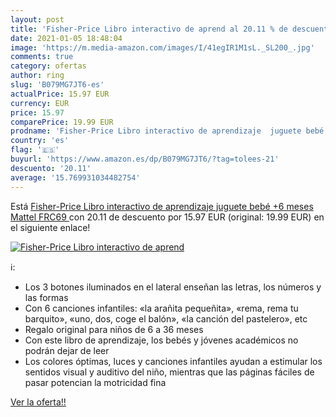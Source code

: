 ```yaml
---
layout: post
title: 'Fisher-Price Libro interactivo de aprend al 20.11 % de descuento'
date: 2021-01-05 18:48:04
image: 'https://m.media-amazon.com/images/I/41egIR1M1sL._SL200_.jpg'
comments: true
category: ofertas
author: ring
slug: 'B079MG7JT6-es'
actualPrice: 15.97 EUR
currency: EUR
price: 15.97
comparePrice: 19.99 EUR
prodname: 'Fisher-Price Libro interactivo de aprendizaje  juguete bebé +6 meses  Mattel FRC69 '
country: 'es'
flag: '🇪🇸'
buyurl: 'https://www.amazon.es/dp/B079MG7JT6/?tag=tolees-21'
descuento: '20.11'
average: '15.769931034482754'
---
```


Está [Fisher-Price Libro interactivo de aprendizaje  juguete bebé +6 meses  Mattel FRC69 ](https://www.amazon.es/dp/B079MG7JT6/?tag=tolees-21) con 20.11 de descuento por 15.97 EUR (original: 19.99 EUR) en el siguiente enlace!

[![Fisher-Price Libro interactivo de aprend](https://m.media-amazon.com/images/I/41egIR1M1sL._SL200_.jpg)](https://www.amazon.es/dp/B079MG7JT6/?tag=tolees-21)

ℹ️:

- Los 3 botones iluminados en el lateral enseñan las letras, los números y las formas
- Con 6 canciones infantiles: «la arañita pequeñita», «rema, rema tu barquito», «uno, dos, coge el balón», «la canción del pastelero», etc
- Regalo original para niños de 6 a 36 meses
- Con este libro de aprendizaje, los bebés y jóvenes académicos no podrán dejar de leer
- Los colores óptimas, luces y canciones infantiles ayudan a estimular los sentidos visual y auditivo del niño, mientras que las páginas fáciles de pasar potencian la motricidad fina

[Ver la oferta!!](https://www.amazon.es/dp/B079MG7JT6/?tag=tolees-21)
